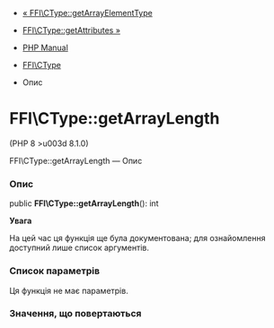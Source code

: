 - [«
FFI\CType::getArrayElementType](ffi-ctype.getarrayelementtype.md)
- [FFI\CType::getAttributes »](ffi-ctype.getattributes.md)

- [PHP Manual](index.md)
- [FFI\CType](class.ffi-ctype.md)
- Опис

# FFI\CType::getArrayLength

(PHP 8 \>u003d 8.1.0)

FFI\CType::getArrayLength — Опис

### Опис

public **FFI\CType::getArrayLength**(): int

**Увага**

На цей час ця функція ще була документована; для
ознайомлення доступний лише список аргументів.

### Список параметрів

Ця функція не має параметрів.

### Значення, що повертаються
